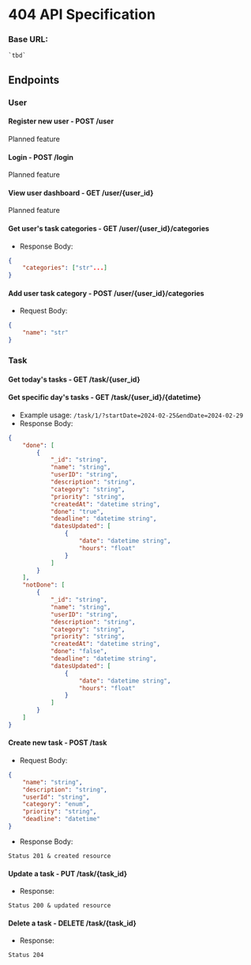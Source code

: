 # 404 API Specification

### Base URL:
    `tbd`

## Endpoints

### User

#### Register new user - POST /user
Planned feature
#### Login - POST /login
Planned feature

#### View user dashboard - GET /user/{user_id}
Planned feature

#### Get user's task categories - GET /user/{user_id}/categories
- Response Body:
```json
{
    "categories": ["str"...]
}
```
#### Add user task category - POST /user/{user_id}/categories
- Request Body:
```json
{
    "name": "str"
}
```

### Task

#### Get today's tasks - GET /task/{user_id}
#### Get specific day's tasks - GET /task/{user_id}/{datetime}
- Example usage:
`/task/1/?startDate=2024-02-25&endDate=2024-02-29`
- Response Body:
```json
{
    "done": [
        {
            "_id": "string",
            "name": "string",
            "userID": "string",
            "description": "string",
            "category": "string",
            "priority": "string",
            "createdAt": "datetime string",
            "done": "true",
            "deadline": "datetime string",
            "datesUpdated": [
                {
                    "date": "datetime string",
                    "hours": "float"
                }
            ]
        }
    ],
    "notDone": [
        {
            "_id": "string",
            "name": "string",
            "userID": "string",
            "description": "string",
            "category": "string",
            "priority": "string",
            "createdAt": "datetime string",
            "done": "false",
            "deadline": "datetime string",
            "datesUpdated": [
                {
                    "date": "datetime string",
                    "hours": "float"
                }
            ]
        }
    ]
}
```
#### Create new task - POST /task
- Request Body:
```json
{
    "name": "string",
    "description": "string",
    "userId": "string",
    "category": "enum",
    "priority": "string",
    "deadline": "datetime"
}
```
- Response Body:
```
Status 201 & created resource
```
#### Update a task - PUT /task/{task_id}
- Response:
```
Status 200 & updated resource
```
    

#### Delete a task - DELETE /task/{task_id}
- Response:
```
Status 204
```
